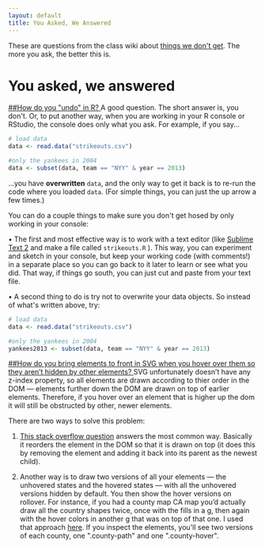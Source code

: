 ```yaml
---
layout: default
title: You Asked, We Answered
---
```

These are questions from the class wiki about [things we don't get](https://github.com/shancarter/ucb-dataviz-fall-2013/wiki/Things-We-Don't-Get). The more you ask, the better this is.

<h1>You asked, we answered</h1>

<a id="undo-r" href="#undo-r">
##How do you "undo" in R?
</a>
A good question. The short answer is, you don't. Or, to put another way, when you are working in your R console or RStudio, the console does only what you ask. For example, if you say...

```r
# load data
data <- read.data("strikeouts.csv")

#only the yankees in 2004
data <- subset(data, team == "NYY" & year == 2013)

```
...you have **overwritten** `data`, and the only way to get it back is to re-run the code where you loaded `data`. (For simple things, you can just the up arrow a few times.)

You can do a couple things to make sure you don't get hosed by only working in your console:

• The first and most effective way is to work with a text editor (like [Sublime Text 2](http://www.sublimetext.com/2) and make a file called `strikeouts.R` ). This way, you can experiment and sketch in your console, but keep your working code (with comments!) in a separate place so you can go back to it later to learn or see what you did. That way, if things go south, you can just cut and paste from your text file.

• A second thing to do is try not to overwrite your data objects. So instead of what's written above, try:

```r
# load data
data <- read.data("strikeouts.csv")

#only the yankees in 2004
yankees2013 <- subset(data, team == "NYY" & year == 2013)
```

<a id="bring-to-front" href="#bring-to-front">
##How do you bring elements to front in SVG when you hover over them so they aren’t hidden by other elements?
</a>
SVG unfortunately doesn’t have any z-index property, so all elements are drawn according to thier order in the DOM — elements further down the DOM are drawn on top of earlier elements. Therefore, if you hover over an element that is higher up the dom it will still be obstructed by other, newer elements.

There are two ways to solve this problem:

1. [This stack overflow question](http://stackoverflow.com/questions/14167863/how-can-i-bring-a-circle-to-the-front-with-d3) answers the most common way. Basically it reorders the element in the DOM so that it is drawn on top (it does this by removing the element and adding it back into its parent as the newest child).

2. Another way is to draw two versions of all your elements — the unhovered states and the hovered states — with all the unhovered versions hidden by default. You then show the hover versions on rollover. For instance, if you had a county map CA map you’d actually draw all the country shapes twice, once with the fills in a g, then again with the hover colors in another g that was on top of that one. I used that approach [here](http://www.nytimes.com/interactive/2013/02/20/us/hispanics-californias-next-majority.html). If you inspect the elements, you'll see two versions of each county, one ".county-path" and one ".county-hover".
